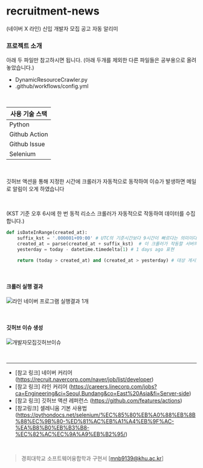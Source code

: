 # recruitment-news
(네이버 X 라인) 신입 개발자 모집 공고 자동 알리미

### 프로젝트 소개
아래 두 파일만 참고하시면 됩니다. 
(아래 두개를 제외한 다른 파일들은 공부용으로 올려놓았습니다.)
* DynamicResourceCrawler.py 
* .github/workflows/config.yml 

<br>

**사용 기술 스택**|
---|
Python|
Github Action|
Github Issue|
Selenium|

<br>

깃허브 액션을 통해 지정한 시간에 크롤러가 자동적으로 동작하여 이슈가 발생하면 메일로 알림이 오게 하였습니다 

<br>

(KST 기준 오후 6시에 한 번 동적 리소스 크롤러가 자동적으로 작동하여 데이터를 수집합니다.)
```python
def isDateInRange(created_at):
    suffix_kst = '.000001+09:00' # UTC의 기준시간보다 9시간이 빠르다는 의미이다. KST==UTC+09:00
    created_at = parse(created_at + suffix_kst)  # 이 크롤러가 작동할 서버의 타임 존은 UTC(Github)로 날짜 생성시 KST 타임으로 변환 해주어야함
    yesterday = today - datetime.timedelta(1) # 1 days ago 표현

    return (today > created_at) and (created_at > yesterday) # 대상 게시글은 24시간 전 ~ 작동 시간
```

<br>

#### 크롤러 실행 결과
![라인 네이버 프로그램 실행결과 1개](https://user-images.githubusercontent.com/43543906/155842674-1b7c04cd-50a4-41e5-b26a-6095ce7ed152.png)

<br>

#### 깃허브 이슈 생성
![개발자모집깃허브이슈](https://user-images.githubusercontent.com/43543906/155842741-8646c876-0cd9-4d88-a1ac-403f3a0176db.png)

<br>

----------------------------------------------------------------------------
* [참고 링크] 네이버 커리어 (https://recruit.navercorp.com/naver/job/list/developer)
* [참고 링크] 라인 커리어 (https://careers.linecorp.com/jobs?ca=Engineering&ci=Seoul,Bundang&co=East%20Asia&fi=Server-side)
* [참고 링크] 깃허브 액션 레퍼런스 (https://github.com/features/actions)
* [참고링크] 셀레니움 기본 사용법 (https://pythondocs.net/selenium/%EC%85%80%EB%A0%88%EB%8B%88%EC%9B%80-%ED%81%AC%EB%A1%A4%EB%9F%AC-%EA%B8%B0%EB%B3%B8-%EC%82%AC%EC%9A%A9%EB%B2%95/)

<br>

> 경희대학교 소프트웨어융합학과 구현서 [mnb9139@khu.ac.kr]

